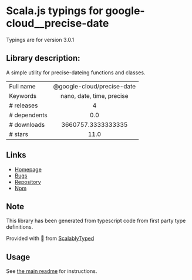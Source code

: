 
# Scala.js typings for google-cloud__precise-date

Typings are for version 3.0.1

## Library description:
A simple utility for precise-dateing functions and classes.

|                    |                 |
| ------------------ | :-------------: |
| Full name          | @google-cloud/precise-date |
| Keywords           | nano, date, time, precise |
| # releases         | 4 |
| # dependents       | 0.0 |
| # downloads        | 3660757.3333333335 |
| # stars            | 11.0 |

## Links
- [Homepage](https://github.com/googleapis/nodejs-precise-date#readme)
- [Bugs](https://github.com/googleapis/nodejs-precise-date/issues)
- [Repository](https://github.com/googleapis/nodejs-precise-date)
- [Npm](https://www.npmjs.com/package/%40google-cloud%2Fprecise-date)
    


## Note
This library has been generated from typescript code from first party type definitions.

Provided with :purple_heart: from [ScalablyTyped](https://github.com/oyvindberg/ScalablyTyped)

## Usage
See [the main readme](../../readme.md) for instructions.


